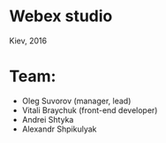 # Webex studio

Kiev, 2016

# Team:
- Oleg Suvorov (manager, lead)
- Vitali Braychuk (front-end developer)
- Andrei Shtyka
- Alexandr Shpikulyak